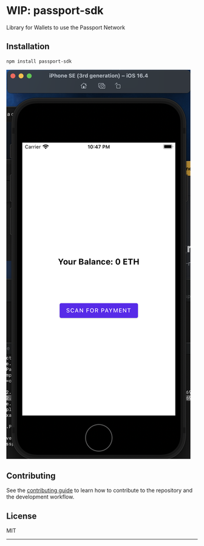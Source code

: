 # WIP: passport-sdk

Library for Wallets to use the Passport Network

## Installation

```sh
npm install passport-sdk
```

![App Demo](assets/demo_1.png)

## Contributing

See the [contributing guide](CONTRIBUTING.md) to learn how to contribute to the repository and the development workflow.

## License

MIT

---

